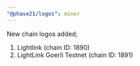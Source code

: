 ```yaml
---
"@phase21/logos": minor
---
```


New chain logos added;

1. Lightlink (chain ID: 1890)
2. LightLink Goerli Testnet (chain ID: 1891)